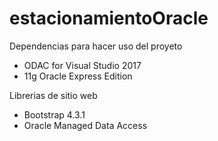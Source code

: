 # estacionamientoOracle

Dependencias para hacer uso del proyeto 
- ODAC for Visual Studio 2017
- 11g Oracle Express Edition

Librerias de sitio web
- Bootstrap 4.3.1
- Oracle Managed Data Access
